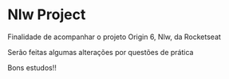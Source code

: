 # Nlw Project

Finalidade de acompanhar o projeto Origin 6, Nlw, da Rocketseat

Serão feitas algumas alterações por questões de prática

Bons estudos!!
